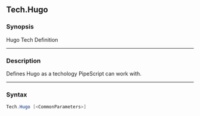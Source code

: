 Tech.Hugo
---------

### Synopsis
Hugo Tech Definition

---

### Description

Defines Hugo as a techology PipeScript can work with.

---

### Syntax
```PowerShell
Tech.Hugo [<CommonParameters>]
```
